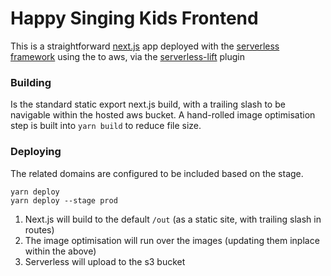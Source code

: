 # Happy Singing Kids Frontend

This is a straightforward [next.js](https://nextjs.org/) app deployed
with the [serverless framework](https://www.serverless.com/) using the to
aws, via the [serverless-lift](https://github.com/getlift/lift) plugin

### Building

Is the standard static export next.js build, with a trailing slash to be
navigable within the hosted aws bucket. A hand-rolled image optimisation step
is built into `yarn build` to reduce file size.

### Deploying

The related domains are configured to be included based on the stage.

```
yarn deploy
yarn deploy --stage prod
```

1. Next.js will build to the default `/out` (as a static site, with trailing slash in routes)
2. The image optimisation will run over the images (updating them inplace within the above)
3. Serverless will upload to the s3 bucket
